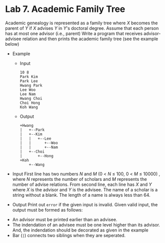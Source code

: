 # Lab 7. Academic Family Tree #

Academic genealogy is represented as a family tree where *X* becomes the parent of *Y* if *X* advises *Y* in *Y*'s doctoral degree.
Assume that each person has at most one advisor (i.e., parent)
Write a program that receives advisor-advisee relation and then prints the academic family tree (see the example below)

* Example
	- Input
		```
		10 8
		Park Kim
		Park Lee
		Hwang Park
		Lee Woo
		Lee Nam
		Hwang Choi
		Choi Hong
		Koh Wang
		```
	- Output
		```
		+Hwang
		|   +--Park
   	    |   +--Kim
   		|   |   +--Lee
      	|   |      +--Woo
      	|   |      +--Nam
		|   +--Choi
   		|	    +--Hong
		+Koh
		    +--Wang
		```

* Input
First line has two numbers *N* and *M* (0 < *N* ≤ 100,  0 < *M* ≤ 10000) , where *N* represents the number of scholars and *M* represents the number of advise relations.
From second line, each line has *X* and *Y* where *X* is the advisor and *Y* is the advisee. The name of a scholar is a string without a blank. The length of a name is always less than 64.

* Output
Print out ``error`` if the given input is invalid.
Given valid input, the output must be formed as follows:
 - An advisor must be printed earlier than an advisee. 
 - The indendation of an advisee must be one level higher than its advisor. And, the indendation should be decorated as given in the example
 - Bar (``|``) connects two siblings when they are seperated.
